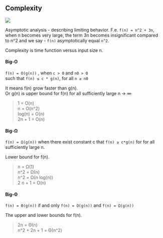 ## Complexity

![](/notes/images/complexity.jpg)

Asymptotic analysis - describing limiting behavior. F.e. `f(n) = n^2 + 3n`, when n becomes very large, the term 3n becomes insignificant compared to n^2 and we say - `f(n)` asymptotically equal `n^2`.

Complexity is time function versus input size n.  

#### Big-O  
`f(n) = O(g(n))` , when  `c > 0` and `n0 > 0`  
such that `f(n) ≤ c * g(n)`, for all `n ≥ n0`  

It means f(n) grow faster than g(n).  
Or g(n) is upper bound for f(n) for all sufficiently large n → ∞


> 1 = O(n)  
  n = O(n^2)  
  log(n) = O(n)  
  2n + 1 = O(n)   


#### Big-Ω
`f(n) = Ω(g(n))` when there exist constant c that `f(n) ≥ c*g(n)` for for all sufficiently large n.

Lower bound for f(n).  

> n = Ω(1)  
  n^2 = Ω(n)  
  n^2 = Ω(n log(n))  
  2 n + 1 = O(n)

#### Big-Θ
`f(n) = Θ(g(n))` if and only `f(n) = O(g(n))` and `f(n) = Ω(g(n))`  

The upper and lower bounds for f(n).

> 2n = Θ(n)  
  n^2 + 2n + 1 = Θ(n^2)
